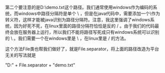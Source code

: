 第二个要注意的是D:\\demo.txt这个路径。我们通常使用windows作为编码的系统，而windows中路径分隔符是单个 \ ，但是在java代码中，需要添加一个\作为转义符，这样才能被java识别为路径分隔符。注意，我这里强调了windows系统，因为好死不死，在linux里面的路径分隔符恰恰是反的 / 。由于我们的代码最终会放在服务器上运行，所以我们不能将路径写死成只有windows系统可以识别的 \\ 。我们需要一个在windows里是 \ ，在linux里是 / 的方法。

这个方法File类也帮我们做好了，就是File.separator，将上面的路径改造为平台无关的写法就是

"D:" + File.separator + "demo.txt"

